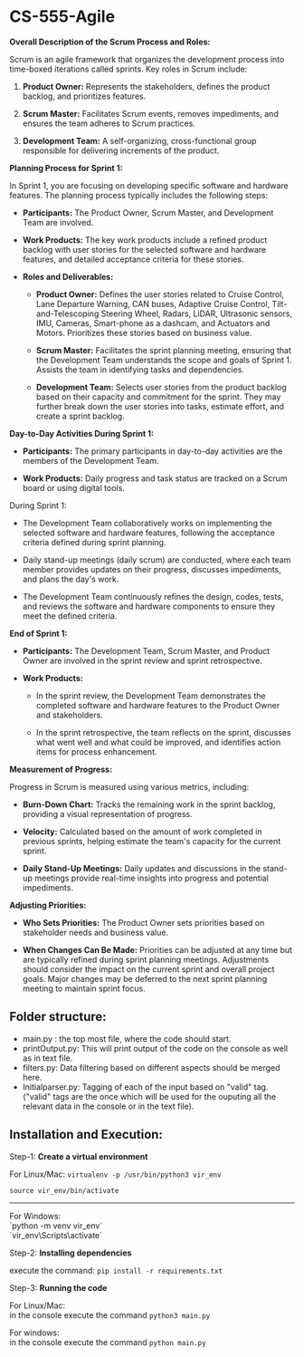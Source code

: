 # CS-555-Agile

**Overall Description of the Scrum Process and Roles:**

Scrum is an agile framework that organizes the development process into time-boxed iterations called sprints. Key roles in Scrum include:

1. **Product Owner:** Represents the stakeholders, defines the product backlog, and prioritizes features.

2. **Scrum Master:** Facilitates Scrum events, removes impediments, and ensures the team adheres to Scrum practices.

3. **Development Team:** A self-organizing, cross-functional group responsible for delivering increments of the product.

**Planning Process for Sprint 1:**

In Sprint 1, you are focusing on developing specific software and hardware features. The planning process typically includes the following steps:

- **Participants:** The Product Owner, Scrum Master, and Development Team are involved.

- **Work Products:** The key work products include a refined product backlog with user stories for the selected software and hardware features, and detailed acceptance criteria for these stories.

- **Roles and Deliverables:**

  - **Product Owner:** Defines the user stories related to Cruise Control, Lane Departure Warning, CAN buses, Adaptive Cruise Control, Tilt-and-Telescoping Steering Wheel, Radars, LiDAR, Ultrasonic sensors, IMU, Cameras, Smart-phone as a dashcam, and Actuators and Motors. Prioritizes these stories based on business value.

  - **Scrum Master:** Facilitates the sprint planning meeting, ensuring that the Development Team understands the scope and goals of Sprint 1. Assists the team in identifying tasks and dependencies.

  - **Development Team:** Selects user stories from the product backlog based on their capacity and commitment for the sprint. They may further break down the user stories into tasks, estimate effort, and create a sprint backlog.

**Day-to-Day Activities During Sprint 1:**

- **Participants:** The primary participants in day-to-day activities are the members of the Development Team.

- **Work Products:** Daily progress and task status are tracked on a Scrum board or using digital tools.

During Sprint 1:

- The Development Team collaboratively works on implementing the selected software and hardware features, following the acceptance criteria defined during sprint planning.

- Daily stand-up meetings (daily scrum) are conducted, where each team member provides updates on their progress, discusses impediments, and plans the day's work.

- The Development Team continuously refines the design, codes, tests, and reviews the software and hardware components to ensure they meet the defined criteria.

**End of Sprint 1:**

- **Participants:** The Development Team, Scrum Master, and Product Owner are involved in the sprint review and sprint retrospective.

- **Work Products:**

  - In the sprint review, the Development Team demonstrates the completed software and hardware features to the Product Owner and stakeholders.

  - In the sprint retrospective, the team reflects on the sprint, discusses what went well and what could be improved, and identifies action items for process enhancement.

**Measurement of Progress:**

Progress in Scrum is measured using various metrics, including:

- **Burn-Down Chart:** Tracks the remaining work in the sprint backlog, providing a visual representation of progress.

- **Velocity:** Calculated based on the amount of work completed in previous sprints, helping estimate the team's capacity for the current sprint.

- **Daily Stand-Up Meetings:** Daily updates and discussions in the stand-up meetings provide real-time insights into progress and potential impediments.

**Adjusting Priorities:**

- **Who Sets Priorities:** The Product Owner sets priorities based on stakeholder needs and business value.

- **When Changes Can Be Made:** Priorities can be adjusted at any time but are typically refined during sprint planning meetings. Adjustments should consider the impact on the current sprint and overall project goals. Major changes may be deferred to the next sprint planning meeting to maintain sprint focus.

## Folder structure:

- main.py : the top most file, where the code should start.
- printOutput.py: This will print output of the code on the console as well as in text file.
- filters.py: Data filtering based on different aspects should be merged here.
- Initialparser.py: Tagging of each of the input based on "valid" tag. ("valid" tags are the once which will be used for the ouputing all the relevant data in
  the console or in the text file).

## Installation and Execution:

Step-1: **Create a virtual environment** <br>

For Linux/Mac:
`virtualenv -p /usr/bin/python3 vir_env` <br>

`source vir_env/bin/activate` <br>

<hr>
For Windows: <br>
`python -m venv vir_env` <br>
`vir_env\Scripts\activate` <br>

Step-2: **Installing dependencies** <br>

execute the command: `pip install -r requirements.txt`

Step-3: **Running the code** <br>

For Linux/Mac:<br>
in the console execute the command `python3 main.py` <br>

For windows: <br>
in the console execute the command `python main.py` <br>
